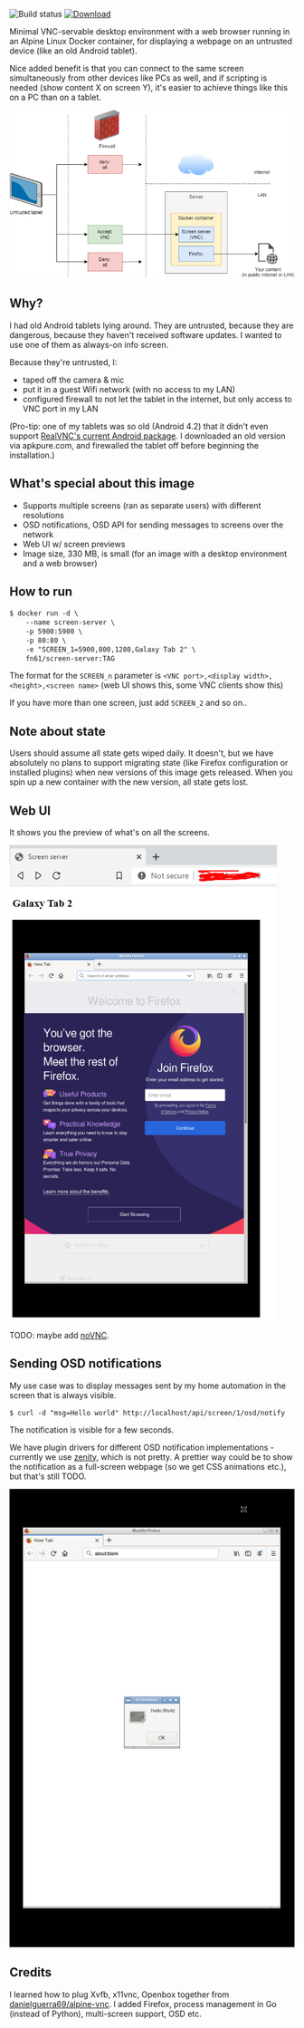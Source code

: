 ![Build status](https://github.com/function61/screen-server/workflows/Build/badge.svg)
[![Download](https://img.shields.io/docker/pulls/fn61/screen-server.svg?style=for-the-badge)](https://hub.docker.com/r/fn61/screen-server/)

Minimal VNC-servable desktop environment with a web browser running in an Alpine Linux
Docker container, for displaying a webpage on an untrusted device (like an old Android tablet).

Nice added benefit is that you can connect to the same screen simultaneously from other
devices like PCs as well, and if scripting is needed (show content X on screen Y), it's
easier to achieve things like this on a PC than on a tablet.

![](docs/network-drawing.png)


Why?
----

I had old Android tablets lying around. They are untrusted, because they are dangerous,
because they haven't received software updates. I wanted to use one of them as always-on
info screen.

Because they're untrusted, I:

- taped off the camera & mic
- put it in a guest Wifi network (with no access to my LAN)
- configured firewall to not let the tablet in the internet, but only access to VNC port
  in my LAN

(Pro-tip: one of my tablets was so old (Android 4.2) that it didn't even support
[RealVNC's current Android package](https://play.google.com/store/apps/details?id=com.realvnc.viewer.android).
I downloaded an old version via apkpure.com, and firewalled the tablet off before beginning
the installation.)


What's special about this image
-------------------------------

- Supports multiple screens (ran as separate users) with different resolutions
- OSD notifications, OSD API for sending messages to screens over the network
- Web UI w/ screen previews
- Image size, 330 MB, is small (for an image with a desktop environment and a web browser)


How to run
----------

```console
$ docker run -d \
	--name screen-server \
	-p 5900:5900 \
	-p 80:80 \
	-e "SCREEN_1=5900,800,1280,Galaxy Tab 2" \
	fn61/screen-server:TAG
```

The format for the `SCREEN_n` parameter is `<VNC port>,<display width>,<height>,<screen name>`
(web UI shows this, some VNC clients show this)

If you have more than one screen, just add `SCREEN_2` and so on..


Note about state
----------------

Users should assume all state gets wiped daily. It doesn't, but we have absolutely no plans
to support migrating state (like Firefox configuration or installed plugins) when new
versions of this image gets released. When you spin up a new container with the new version,
all state gets lost.


Web UI
------

It shows you the preview of what's on all the screens.

![](docs/web-ui.png)

TODO: maybe add [noVNC](https://github.com/novnc/noVNC).


Sending OSD notifications
-------------------------

My use case was to display messages sent by my home automation in the screen that is always
visible.

```console
$ curl -d "msg=Hello world" http://localhost/api/screen/1/osd/notify
```

The notification is visible for a few seconds.

We have plugin drivers for different OSD notification implementations -  currently we use
[zenity](https://en.wikipedia.org/wiki/Zenity), which is not pretty. A prettier way could
be to show the notification as a full-screen webpage (so we get CSS animations etc.), but
that's still TODO.

![](docs/osd-notification.png)


Credits
-------

I learned how to plug Xvfb, x11vnc, Openbox together from
[danielguerra69/alpine-vnc](https://github.com/danielguerra69/alpine-vnc). I added Firefox,
process management in Go (instead of Python), multi-screen support, OSD etc.

